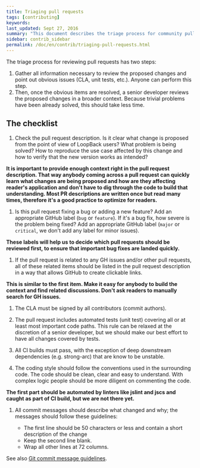 ```yaml
---
title: Triaging pull requests
tags: [contributing]
keywords:
last_updated: Sept 27, 2016
summary: "This document describes the triage process for community pull requests."
sidebar: contrib_sidebar
permalink: /doc/en/contrib/triaging-pull-requests.html
---
```


The triage process for reviewing pull requests has two steps:

1. Gather all information necessary to review the proposed changes and point out obvious issues
(CLA, unit tests, etc.).  Anyone can perform this step.
2. Then, once the obvious items are resolved, a senior developer reviews
the proposed changes in a broader context. Because trivial problems have been
already solved, this should take less time.

## The checklist

 1. Check the pull request description. Is it clear what change is proposed
 from the point of view of LoopBack users? What problem is being solved?
 How to reproduce the use case affected by this change and how to verify
 that the new version works as intended?

 **It is important to provide enough context right in the pull request description.
 That way anybody coming across a pull request can quickly learn what changes
 are being proposed and how are they affecting reader's application and don't have
 to dig through the code to build that understanding. Most PR descriptions are
 written once but read many times, therefore it's a good practice to optimize
 for readers.**

 1. Is this pull request fixing a bug or adding a new feature?
 Add an appropriate GitHub label (`bug` or `feature`).
 If it's a bug fix, how severe is the problem being fixed? Add an appropriate
 GitHub label (`major` or `critical`, we don't add any label for minor issues).

 **These labels will help us to decide which pull requests should be reviewed first,
 to ensure that important bug fixes are landed quickly.**

 1. If the pull request is related to any GH issues and/or other pull requests,
 all of these related items should be listed in the pull request description
 in a way that allows GitHub to create clickable links.

 **This is similar to the first item. Make it easy for anybody to build the context
 and find related discussions. Don't ask readers to manually search for GH issues.**

 1. The CLA must be signed by all contributors (commit authors).

 1. The pull request includes automated tests (unit test) covering all or at
 least most important code paths. This rule can be relaxed at the discretion
 of a senior developer, but we should make our best effort to have all changes
 covered by tests.

 1. All CI builds must pass, with the exception of deep downstream
 dependencies (e.g. strong-arc) that are know to be unstable.

 1. The coding style should follow the conventions used in the surrounding code.
 The code should be clean, clear and easy to understand. With complex logic
 people should be more diligent on commenting the code.

 **The first part should be automated by linters like jslint and jscs and caught
 as part of CI build, but we are not there yet.**

 1. All commit messages should describe what changed and why; the messages
 should follow these guidelines:

    - The first line should be 50 characters or less and contain a short
     description of the change
    - Keep the second line blank.
    - Wrap all other lines at 72 columns.

 See also [Git commit message guidelines](git-commit-messages.html).
